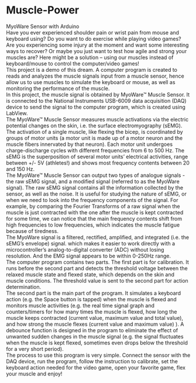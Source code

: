 # Muscle-Power
MyoWare Sensor with Arduino  
Have you ever experienced shoulder pain or wrist pain from mouse and keyboard using? Do you want to do exercise while playing video games? Are you experiencing some injury at the moment and want some interesting ways to recover? Or maybe you just want to test how agile and strong your muscles are? Here might be a solution – using our muscles instead of keyboard/mouse to control the computer/video games!  
This project is a demo of this dream. A computer program is created to reads and analyzes the muscle signals input from a muscle sensor, hence allow us to use muscles to simulate the keyboard or mouse, as well as monitoring the performance of the muscle.  
In this project, the muscle signal is obtained by MyoWare™ Muscle Sensor. It is connected to the National Instruments USB-6009 data acquisition (DAQ) device to send the signal to the computer program, which is created using LabView.  
The MyoWare™ Muscle Sensor measures muscle activations via the electric potential changes on the skin, i.e. the surface electromyography (sEMG). The activation of a single muscle, like flexing the bicep, is coordinated by groups of motor units (a motor unit is made up of a motor neuron and the muscle fibers innervated by that neuron). Each motor unit undergoes charge-discharge cycles with different frequencies from 6 to 500 Hz. The sEMG is the superposition of several motor units’ electrical activities, range between +/- 5V (athletes!) and shows most frequency contents between 20 and 150 Hz.  
The MyoWare™ Muscle Sensor can output two types of analogue signals - the raw sEMG signal, and a modified signal (referred to as the MyoWare signal). The raw sEMG signal contains all the information collected by the sensor, as well as the noise. It is useful for studying the nature of sEMG, or when we need to look into the frequency components of the signal. For example, by comparing the Fourier Transforms of a raw signal when the muscle is just contracted with the one after the muscle is kept contracted for some time, we can notice that the main frequency contents shift from high frequencies to low frequencies, which indicates the muscle fatigue because of tiredness.  
The MyoWare signal is a filtered, rectified, amplified, and integrated (i.e. the sEMG’s envelope) signal. which makes it easier to work directly with a microcontroller’s analog-to-digital converter (ADC) without losing resolution. And the EMG signal appears to be within 0-250Hz range.  
The computer program contains two parts. The first part is for calibration. It runs before the second part and detects the threshold voltage between the relaxed muscle state and flexed state, which depends on the skin and muscle conditions. The threshold value is sent to the second part for action determination.   
The second part is the main part of the program. It simulates a keyboard action (e.g. the Space button is tapped) when the muscle is flexed and monitors muscle activities (e.g. the real time signal graph and counters/timers for how many times the muscle is flexed, how long the muscle keeps contracted (current value, maximum value and total value), and how strong the muscle flexes (current value and maximum value) ). A debounce function is designed in the program to eliminate the effect of unwanted sudden changes in the muscle signal (e.g. the signal fluctuates when the muscle is kept flexed, sometimes even drops below the threshold for a very short period).  
The process to use this program is very simple. Connect the sensor with the DAQ device, run the program, follow the instruction to calibrate, set the keyboard action needed for the video game, open your favorite game, flex your muscle and enjoy!  
